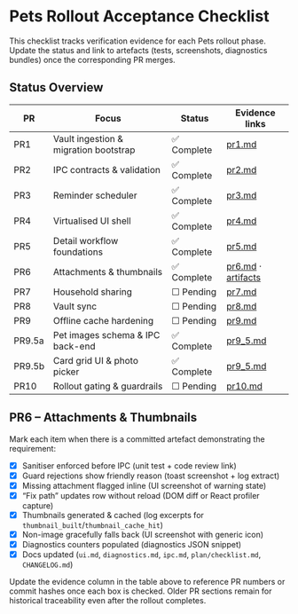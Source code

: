 # Pets Rollout Acceptance Checklist

This checklist tracks verification evidence for each Pets rollout phase. Update the status and link to artefacts (tests, screenshots, diagnostics bundles) once the corresponding PR merges.

## Status Overview

| PR | Focus                                 | Status | Evidence links |
| --- | -------------------------------------- | ------ | -------------- |
| PR1 | Vault ingestion & migration bootstrap | ✅ Complete | [pr1.md](./pr1.md) |
| PR2 | IPC contracts & validation            | ✅ Complete | [pr2.md](./pr2.md) |
| PR3 | Reminder scheduler                    | ✅ Complete | [pr3.md](./pr3.md) |
| PR4 | Virtualised UI shell                  | ✅ Complete | [pr4.md](./pr4.md) |
| PR5 | Detail workflow foundations           | ✅ Complete | [pr5.md](./pr5.md) |
| PR6 | Attachments & thumbnails              | ✅ Complete | [pr6.md](./pr6.md) · [artifacts](../../artifacts/pets/pr6) |
| PR7 | Household sharing                     | ☐ Pending  | [pr7.md](./pr7.md) |
| PR8 | Vault sync                             | ☐ Pending  | [pr8.md](./pr8.md) |
| PR9 | Offline cache hardening               | ☐ Pending  | [pr9.md](./pr9.md) |
| PR9.5a | Pet images schema & IPC back-end   | ✅ Complete | [pr9_5.md](./pr9_5.md) |
| PR9.5b | Card grid UI & photo picker        | ✅ Complete | [pr9_5.md](./pr9_5.md#ui-rollout) |
| PR10 | Rollout gating & guardrails          | ☐ Pending  | [pr10.md](./pr10.md) |

## PR6 – Attachments & Thumbnails

Mark each item when there is a committed artefact demonstrating the requirement:

- [x] Sanitiser enforced before IPC (unit test + code review link)
- [x] Guard rejections show friendly reason (toast screenshot + log extract)
- [x] Missing attachment flagged inline (UI screenshot of warning state)
- [x] “Fix path” updates row without reload (DOM diff or React profiler capture)
- [x] Thumbnails generated & cached (log excerpts for `thumbnail_built`/`thumbnail_cache_hit`)
- [x] Non-image gracefully falls back (UI screenshot with generic icon)
- [x] Diagnostics counters populated (diagnostics JSON snippet)
- [x] Docs updated (`ui.md`, `diagnostics.md`, `ipc.md`, `plan/checklist.md`, `CHANGELOG.md`)

Update the evidence column in the table above to reference PR numbers or commit hashes once each box is checked. Older PR sections remain for historical traceability even after the rollout completes.
